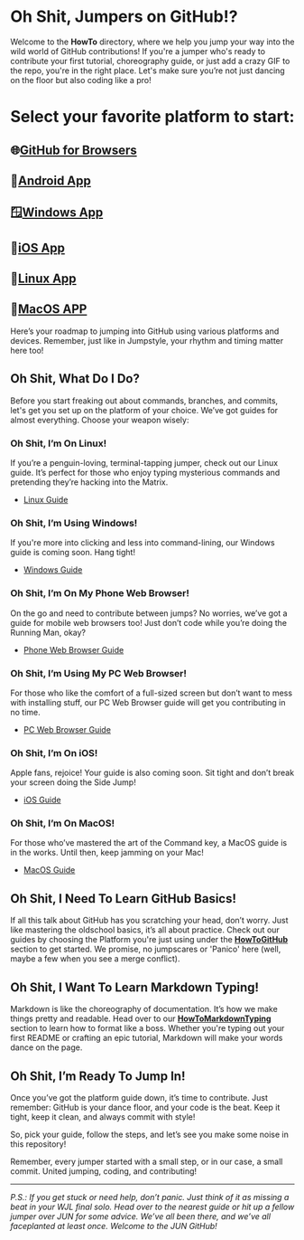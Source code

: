 # Oh Shit, Jumpers on GitHub!?

Welcome to the **HowTo** directory, where we help you jump your way into the wild world of GitHub contributions! If you're a jumper who's ready to contribute your first tutorial, choreography guide, or just add a crazy GIF to the repo, you're in the right place. Let's make sure you’re not just dancing on the floor but also coding like a pro!

# Select your favorite platform to start:

## 🌐[GitHub for Browsers](https://github.com/Mreaggle/JumpstyleUnitedNations)
## 🤖[Android App](https://play.google.com/store/apps/details?id=com.github.android&hl=en_US)
## 🪟[Windows App](https://central.github.com/deployments/desktop/desktop/latest/win32?format=msi)
## 📱[iOS App](https://apps.apple.com/us/app/github/id1477376905)
## 🐧[Linux App](https://github.com/cli/cli#installation)
## 🍎[MacOS APP](https://central.github.com/deployments/desktop/desktop/latest/darwin)

Here’s your roadmap to jumping into GitHub using various platforms and devices. Remember, just like in Jumpstyle, your rhythm and timing matter here too!

## Oh Shit, What Do I Do?

Before you start freaking out about commands, branches, and commits, let's get you set up on the platform of your choice. We’ve got guides for almost everything. Choose your weapon wisely:

### Oh Shit, I’m On Linux!

If you’re a penguin-loving, terminal-tapping jumper, check out our Linux guide. It’s perfect for those who enjoy typing mysterious commands and pretending they’re hacking into the Matrix.

- [Linux Guide](./Linux)

### Oh Shit, I’m Using Windows!

If you're more into clicking and less into command-lining, our Windows guide is coming soon. Hang tight!

- [Windows Guide](./Windows)

### Oh Shit, I’m On My Phone Web Browser!

On the go and need to contribute between jumps? No worries, we’ve got a guide for mobile web browsers too! Just don’t code while you’re doing the Running Man, okay?

- [Phone Web Browser Guide](./Browser/Phone)

### Oh Shit, I’m Using My PC Web Browser!

For those who like the comfort of a full-sized screen but don’t want to mess with installing stuff, our PC Web Browser guide will get you contributing in no time.

- [PC Web Browser Guide](./Browser/PC)

### Oh Shit, I’m On iOS!

Apple fans, rejoice! Your guide is also coming soon. Sit tight and don’t break your screen doing the Side Jump!

- [iOS Guide](./iOS)

### Oh Shit, I’m On MacOS!

For those who’ve mastered the art of the Command key, a MacOS guide is in the works. Until then, keep jamming on your Mac!

- [MacOS Guide](./MacOS)

## Oh Shit, I Need To Learn GitHub Basics!

If all this talk about GitHub has you scratching your head, don’t worry. Just like mastering the oldschool basics, it’s all about practice. Check out our guides by choosing the Platform you're just using under the [**HowToGitHub**](./Browser/HowToGitHub.md) section to get started. We promise, no jumpscares or 'Panico' here (well, maybe a few when you see a merge conflict).

## Oh Shit, I Want To Learn Markdown Typing!

Markdown is like the choreography of documentation. It’s how we make things pretty and readable. Head over to our [**HowToMarkdownTyping**](./Browser/HowToMarkdownTyping.md) section to learn how to format like a boss. Whether you're typing out your first README or crafting an epic tutorial, Markdown will make your words dance on the page.

## Oh Shit, I’m Ready To Jump In!

Once you’ve got the platform guide down, it’s time to contribute. Just remember: GitHub is your dance floor, and your code is the beat. Keep it tight, keep it clean, and always commit with style!

So, pick your guide, follow the steps, and let’s see you make some noise in this repository! 

Remember, every jumper started with a small step, or in our case, a small commit. United jumping, coding, and contributing!

---

*P.S.: If you get stuck or need help, don’t panic. Just think of it as missing a beat in your WJL final solo. Head over to the nearest guide or hit up a fellow jumper over JUN for some advice. We’ve all been there, and we’ve all faceplanted at least once. Welcome to the JUN GitHub!*


[def]: https://central.github.com/deployments/desktop/desktop/latest/darwin